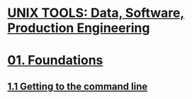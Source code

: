 # [UNIX TOOLS: Data, Software, Production Engineering](https://courses.edx.org/courses/course-v1:DelftX+UnixTx+1T2020/course/)

# [01. Foundations](01)

## [1.1 Getting to the command line](01/01)


